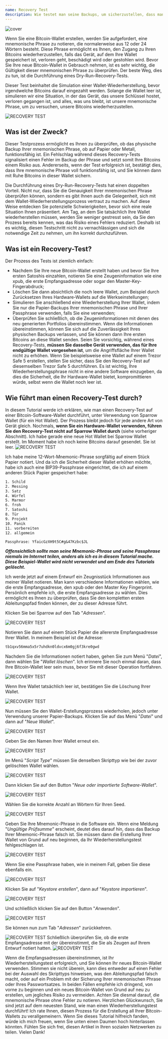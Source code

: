 ```yaml
---
name: Recovery Test
description: Wie testet man seine Backups, um sicherzustellen, dass man seine Bitcoins nicht verliert?
---
```

![cover](assets/cover.webp)

Wenn Sie eine Bitcoin-Wallet erstellen, werden Sie aufgefordert, eine mnemonische Phrase zu notieren, die normalerweise aus 12 oder 24 Wörtern besteht. Diese Phrase ermöglicht es Ihnen, den Zugang zu Ihren Bitcoins wiederherzustellen, falls das Gerät, auf dem Ihre Wallet gespeichert ist, verloren geht, beschädigt wird oder gestohlen wird. Bevor Sie Ihre neue Bitcoin-Wallet in Gebrauch nehmen, ist es sehr wichtig, die Gültigkeit dieser mnemonischen Phrase zu überprüfen. Der beste Weg, dies zu tun, ist die Durchführung eines Dry-Run-Recovery-Tests.

Dieser Test beinhaltet die Simulation einer Wallet-Wiederherstellung, bevor irgendwelche Bitcoins darauf eingezahlt werden. Solange die Wallet leer ist, simulieren wir eine Situation, in der das Gerät, das unsere Schlüssel hostet, verloren gegangen ist, und alles, was uns bleibt, ist unsere mnemonische Phrase, um zu versuchen, unsere Bitcoins wiederherzustellen.

![RECOVERY TEST](assets/notext/01.webp)

## Was ist der Zweck?

Dieser Testprozess ermöglicht es Ihnen zu überprüfen, ob das physische Backup Ihrer mnemonischen Phrase, ob auf Papier oder Metall, funktionsfähig ist. Ein Fehlschlag während dieses Recovery-Tests signalisiert einen Fehler im Backup der Phrase und setzt somit Ihre Bitcoins einem Risiko aus. Andererseits, wenn der Test erfolgreich ist, bestätigt dies, dass Ihre mnemonische Phrase voll funktionsfähig ist, und Sie können dann mit Ruhe Bitcoins in dieser Wallet sichern.

Die Durchführung eines Dry-Run-Recovery-Tests hat einen doppelten Vorteil. Nicht nur, dass Sie die Genauigkeit Ihrer mnemonischen Phrase überprüfen können, sondern es gibt Ihnen auch die Gelegenheit, sich mit dem Wallet-Wiederherstellungsprozess vertraut zu machen. Auf diese Weise entdecken Sie potenzielle Schwierigkeiten, bevor sich eine reale Situation Ihnen präsentiert. Am Tag, an dem Sie tatsächlich Ihre Wallet wiederherstellen müssen, werden Sie weniger gestresst sein, da Sie den Prozess bereits kennen, was das Risiko eines Fehlers reduziert. Deshalb ist es wichtig, diesen Testschritt nicht zu vernachlässigen und sich die notwendige Zeit zu nehmen, um ihn korrekt durchzuführen.

## Was ist ein Recovery-Test?

Der Prozess des Tests ist ziemlich einfach:
- Nachdem Sie Ihre neue Bitcoin-Wallet erstellt haben und bevor Sie Ihre ersten Satoshis einzahlen, notieren Sie eine Zeugeninformation wie eine xpub, die erste Empfangsadresse oder sogar den Master-Key-Fingerabdruck;
- Löschen Sie dann absichtlich die noch leere Wallet, zum Beispiel durch Zurücksetzen Ihres Hardware-Wallets auf die Werkseinstellungen;
- Simulieren Sie anschließend eine Wiederherstellung Ihrer Wallet, indem Sie nur die Papier-Backups Ihrer mnemonischen Phrase und Ihrer Passphrase verwenden, falls Sie eine verwenden;
- Überprüfen Sie schließlich, ob die Zeugeninformationen mit denen des neu generierten Portfolios übereinstimmen. Wenn die Informationen übereinstimmen, können Sie sich auf die Zuverlässigkeit Ihres physischen Backups verlassen, und Sie können dann Ihre ersten Bitcoins an diese Wallet senden.
Seien Sie vorsichtig, während eines Recovery-Tests, **müssen Sie dasselbe Gerät verwenden, das für Ihre endgültige Wallet vorgesehen ist**, um die Angriffsfläche Ihrer Wallet nicht zu erhöhen. Wenn Sie beispielsweise eine Wallet auf einem Trezor Safe 5 erstellen, stellen Sie sicher, dass Sie den Recovery-Test auf diesemselben Trezor Safe 5 durchführen. Es ist wichtig, Ihre Wiederherstellungsphrase nicht in eine andere Software einzugeben, da dies die Sicherheit, die Ihr Hardware-Wallet bietet, kompromittieren würde, selbst wenn die Wallet noch leer ist.

## Wie führt man einen Recovery-Test durch?

In diesem Tutorial werde ich erklären, wie man einen Recovery-Test auf einer Bitcoin-Software-Wallet durchführt, unter Verwendung von Sparrow Wallet (für ein Hot Wallet). Der Prozess bleibt jedoch für jede andere Art von Gerät gleich. Nochmals, **wenn Sie ein Hardware-Wallet verwenden, führen Sie den Recovery-Test nicht auf Sparrow Wallet durch** (siehe vorheriger Abschnitt).
Ich habe gerade eine neue Hot Wallet bei Sparrow Wallet erstellt. Im Moment habe ich noch keine Bitcoins darauf gesendet. Sie ist leer.
![RECOVERY TEST](assets/notext/02.webp)

Ich habe meine 12-Wort-Mnemonic-Phrase sorgfältig auf einem Stück Papier notiert. Und da ich die Sicherheit dieser Wallet erhöhen möchte, habe ich auch eine BIP39-Passphrase eingerichtet, die ich auf einem anderen Stück Papier gespeichert habe:

```txt
1. Schild
2. Messing
3. Satz
4. Würfel
5. Marmor
6. froh
7. Satoshi
8. Tür
9. Projekt
10. Panik
11. vorbereiten
12. allgemein
```

```text
Passphrase: YfaicGzXH9t5C#g&47Kzbc$JL
```

***Offensichtlich sollte man seine Mnemonic-Phrase und seine Passphrase niemals im Internet teilen, anders als ich es in diesem Tutorial mache. Diese Beispiel-Wallet wird nicht verwendet und am Ende des Tutorials gelöscht.***

Ich werde jetzt auf einem Entwurf ein Zeugnisstück Informationen aus meiner Wallet notieren. Man kann verschiedene Informationen wählen, wie die erste Empfangsadresse, den xpub oder den Master Key Fingerprint. Persönlich empfehle ich, die erste Empfangsadresse zu wählen. Dies ermöglicht es Ihnen zu überprüfen, dass Sie den kompletten ersten Ableitungspfad finden können, der zu dieser Adresse führt.

Klicken Sie bei Sparrow auf den Tab "*Adressen*".

![RECOVERY TEST](assets/notext/03.webp)

Notieren Sie dann auf einem Stück Papier die allererste Empfangsadresse Ihrer Wallet. In meinem Beispiel ist die Adresse:

```txt
tb1qxv56mma5x5r7uhdkn0ldvcx6m0gj6f3kre0gwd
```

Nachdem Sie die Informationen notiert haben, gehen Sie zum Menü "*Datei*", dann wählen Sie "*Wallet löschen*". Ich erinnere Sie noch einmal daran, dass Ihre Bitcoin-Wallet leer sein muss, bevor Sie mit dieser Operation fortfahren.

![RECOVERY TEST](assets/notext/04.webp)

Wenn Ihre Wallet tatsächlich leer ist, bestätigen Sie die Löschung Ihrer Wallet.

![RECOVERY TEST](assets/notext/05.webp)

Nun müssen Sie den Wallet-Erstellungsprozess wiederholen, jedoch unter Verwendung unserer Papier-Backups. Klicken Sie auf das Menü "*Datei*" und dann auf "*Neue Wallet*".

![RECOVERY TEST](assets/notext/06.webp)

Geben Sie den Namen Ihrer Wallet erneut ein.

![RECOVERY TEST](assets/notext/07.webp)

Im Menü "*Script Type*" müssen Sie denselben Skripttyp wie bei der zuvor gelöschten Wallet wählen.

![RECOVERY TEST](assets/notext/08.webp)

Dann klicken Sie auf den Button "*Neue oder importierte Software-Wallet*".

![RECOVERY TEST](assets/notext/09.webp)

Wählen Sie die korrekte Anzahl an Wörtern für Ihren Seed.

![RECOVERY TEST](assets/notext/10.webp)

Geben Sie Ihre Mnemonic-Phrase in die Software ein. Wenn eine Meldung "*Ungültige Prüfsumme*" erscheint, deutet dies darauf hin, dass das Backup Ihrer Mnemonic-Phrase falsch ist. Sie müssen dann die Erstellung Ihrer Wallet von Grund auf neu beginnen, da Ihr Wiederherstellungstest fehlgeschlagen ist.

![RECOVERY TEST](assets/notext/11.webp)

Wenn Sie eine Passphrase haben, wie in meinem Fall, geben Sie diese ebenfalls ein.

![RECOVERY TEST](assets/notext/12.webp)

Klicken Sie auf "*Keystore erstellen*", dann auf "*Keystore importieren*".

![RECOVERY TEST](assets/notext/13.webp)

Und schließlich klicken Sie auf den Button "*Anwenden*".

![RECOVERY TEST](assets/notext/14.webp)

Sie können nun zum Tab "*Adressen*" zurückkehren.

![RECOVERY TEST](assets/notext/15.webp)
Schließlich überprüfen Sie, ob die erste Empfangsadresse mit der übereinstimmt, die Sie als Zeugen auf Ihrem Entwurf notiert hatten.
![RECOVERY TEST](assets/notext/16.webp)

Wenn die Empfangsadressen übereinstimmen, ist Ihr Wiederherstellungstest erfolgreich, und Sie können Ihr neues Bitcoin-Wallet verwenden. Stimmen sie nicht überein, kann dies entweder auf einen Fehler bei der Auswahl des Skripttyps hinweisen, was den Ableitungspfad falsch macht, oder auf ein Problem mit der Sicherung Ihrer mnemonischen Phrase oder Ihres Passwortsatzes. In beiden Fällen empfehle ich dringend, von vorne zu beginnen und ein neues Bitcoin-Wallet von Grund auf neu zu erstellen, um jegliches Risiko zu vermeiden. Achten Sie diesmal darauf, die mnemonische Phrase ohne Fehler zu notieren.
Herzlichen Glückwunsch, Sie sind jetzt auf dem neuesten Stand, wie man einen Wiederherstellungstest durchführt! Ich rate Ihnen, diesen Prozess für die Erstellung all Ihrer Bitcoin-Wallets zu verallgemeinern. Wenn Sie dieses Tutorial hilfreich fanden, würde ich mich freuen, wenn Sie unten einen Daumen hoch hinterlassen könnten. Fühlen Sie sich frei, diesen Artikel in Ihren sozialen Netzwerken zu teilen. Vielen Dank!